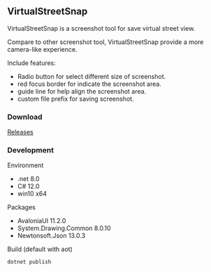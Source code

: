 ﻿## VirtualStreetSnap

VirtualStreetSnap is a screenshot tool for save virtual street view.

Compare to other screenshot tool, VirtualStreetSnap provide a more camera-like experience.

Include features:

+ Radio button for select different size of screenshot.
+ red focus border for indicate the screenshot area.
+ guide line for help align the screenshot area.
+ custom file prefix for saving screenshot.

### Download

[Releases](https://github.com/atticus-lv/VirtualStreetSnap/releases)

### Development

Environment

+ .net 8.0
+ C# 12.0
+ win10 x64

Packages

+ AvaloniaUI 11.2.0
+ System.Drawing.Common 8.0.10
+ Newtonsoft.Json 13.0.3

Build (default with aot)

```
dotnet publish
```